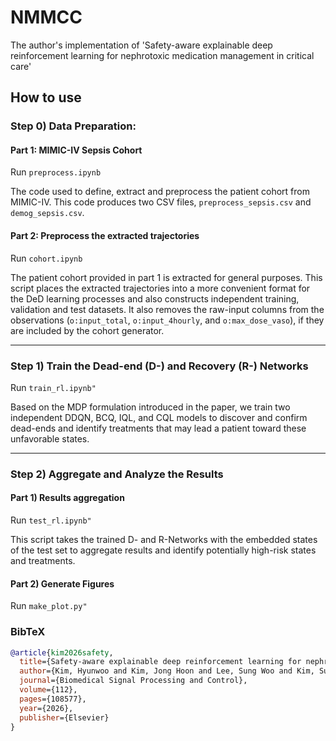 # NMMCC

The author's implementation of 'Safety-aware explainable deep reinforcement learning for nephrotoxic medication management in critical care'

## How to use

### Step 0) Data Preparation: 

#### Part 1: MIMIC-IV Sepsis Cohort

Run `preprocess.ipynb`

The code used to define, extract and preprocess the patient cohort from MIMIC-IV. This code produces two CSV files, `preprocess_sepsis.csv` and `demog_sepsis.csv`.

#### Part 2: Preprocess the extracted trajectories

Run `cohort.ipynb`

The patient cohort provided in part 1 is extracted for general purposes. This script places the extracted trajectories into a more convenient format for the DeD learning processes and also constructs independent training, validation and test datasets. It also removes the raw-input columns from the observations (`o:input_total`, `o:input_4hourly`, and `o:max_dose_vaso`), if they are included by the cohort generator.

---

### Step 1) Train the Dead-end (D-) and Recovery (R-) Networks

Run `train_rl.ipynb"`

Based on the MDP formulation introduced in the paper, we train two independent DDQN, BCQ, IQL, and CQL models to discover and confirm dead-ends and identify treatments that may lead a patient toward these unfavorable states.

-----

### Step 2) Aggregate and Analyze the Results

#### Part 1) Results aggregation

Run `test_rl.ipynb"`

This script takes the trained D- and R-Networks with the embedded states of the test set to aggregate results and identify potentially high-risk states and treatments.

#### Part 2) Generate Figures

Run `make_plot.py"`

### BibTeX
```bibtex
@article{kim2026safety,
  title={Safety-aware explainable deep reinforcement learning for nephrotoxic medication management in critical care},
  author={Kim, Hyunwoo and Kim, Jong Hoon and Lee, Sung Woo and Kim, Su Jin and Han, Kap Su and Lee, Sijin and Song, Juhyun and Lee, Hyo Kyung},
  journal={Biomedical Signal Processing and Control},
  volume={112},
  pages={108577},
  year={2026},
  publisher={Elsevier}
}

